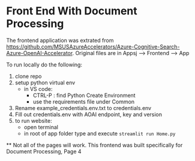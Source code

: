 # Front End With Document Processing

The frontend application was extrated from https://github.com/MSUSAzureAccelerators/Azure-Cognitive-Search-Azure-OpenAI-Accelerator. Original files are in Appsj --> Frontend --> App

To run locally do the following:
1. clone repo
1. setup python virtual env
    - in VS code: 
        - CTRL-P : find Python Create Environment
        - use the requirements file under Common
1. Rename example_credentials.env.txt to credentials.env
1. Fill out credentials.env with AOAI endpoint, key and version
1. to run website:
    - open terminal
    - in root of app folder type and execute
        ``` streamlit run Home.py ```

** Not all of the pages will work. This frontend was built specifically for Document Processing, Page 4
